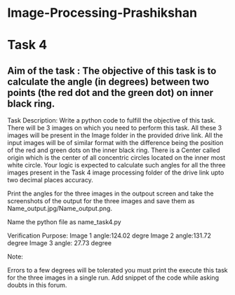 # Image-Processing-Prashikshan

# Task 4

## Aim of the task : The objective of this task is to calculate the angle (in degrees) between two points (the red dot and the green dot) on inner black ring.

Task Description:
Write a python code to fulfill the objective of this task. There will be 3 images on which you need to perform this task. All these 3 images will be present in the Image folder in the provided drive link. All the input images will be of similar format with the difference being the position of the red and green dots on the inner black ring. There is a Center called origin which is the center of all concentric circles located on the inner most white circle. Your logic is expected to calculate such angles for all the three images present in the Task 4 image processing folder of the drive link upto two decimal places accuracy.

Print the angles for the three images in the outpout screen and take the screenshots of the output for the three images and save them as Name_output.jpg/Name_output.png. 

Name the python file as name_task4.py

Verification Purpose:
Image 1 angle:124.02 degre
Image 2 angle:131.72 degree
Image 3 angle: 27.73 degree

Note:

Errors to a few degrees will be tolerated you must print the execute this task for the three images in a single run. Add snippet of the code while asking doubts in this forum.

